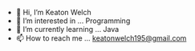 - 👋 Hi, I’m Keaton Welch
- 👀 I’m interested in ... Programming 
- 🌱 I’m currently learning ... Java
- 📫 How to reach me ... keatonwelch195@gmail.com

<!---
Keatonwelch/Keatonwelch is a ✨ special ✨ repository because its `README.md` (this file) appears on your GitHub profile.
You can click the Preview link to take a look at your changes.
--->
